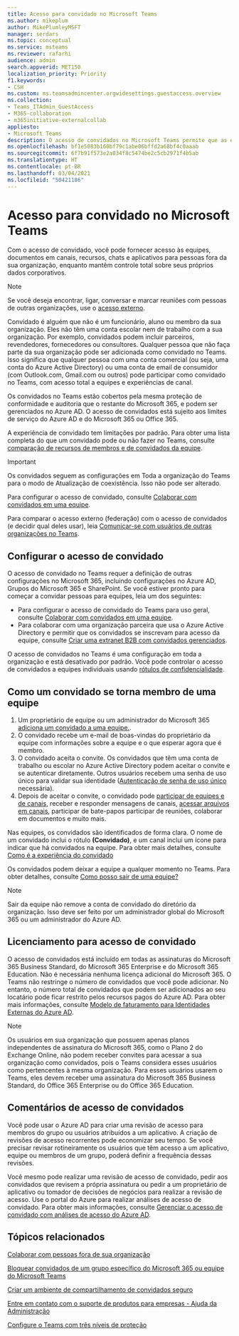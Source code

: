 ```yaml
---
title: Acesso para convidado no Microsoft Teams
ms.author: mikeplum
author: MikePlumleyMSFT
manager: serdars
ms.topic: conceptual
ms.service: msteams
ms.reviewer: rafarhi
audience: admin
search.appverid: MET150
localization_priority: Priority
f1.keywords:
- CSH
ms.custom: ms.teamsadmincenter.orgwidesettings.guestaccess.overview
ms.collection:
- Teams_ITAdmin_GuestAccess
- M365-collaboration
- m365initiative-externalcollab
appliesto:
- Microsoft Teams
description: O acesso de convidados no Microsoft Teams permite que as equipes da sua organização colaborem com pessoas de fora da sua organização, lhes concedendo acesso a equipes e a canais.
ms.openlocfilehash: bf1e5083b160bf79c1abe06bffd2a68bf4c0aaab
ms.sourcegitcommit: 6f7b91f573e2a034f8c5474be2c5cb2971f4b5ab
ms.translationtype: HT
ms.contentlocale: pt-BR
ms.lasthandoff: 03/04/2021
ms.locfileid: "50421186"
---
```

# <a name="guest-access-in-microsoft-teams"></a>Acesso para convidado no Microsoft Teams

Com o acesso de convidado, você pode fornecer acesso às equipes, documentos em canais, recursos, chats e aplicativos para pessoas fora da sua organização, enquanto mantêm controle total sobre seus próprios dados corporativos.

> [!NOTE]
> Se você deseja encontrar, ligar, conversar e marcar reuniões com pessoas de outras organizações, use o [acesso externo](manage-external-access.md).

Convidado é alguém que não é um funcionário, aluno ou membro da sua organização. Eles não têm uma conta escolar nem de trabalho com a sua organização. Por exemplo, convidados podem incluir parceiros, revendedores, fornecedores ou consultores. Qualquer pessoa que não faça parte da sua organização pode ser adicionada como convidado no Teams. Isso significa que qualquer pessoa com uma conta comercial (ou seja, uma conta do Azure Active Directory) ou uma conta de email de consumidor (com Outlook.com, Gmail.com ou outros) pode participar como convidado no Teams, com acesso total a equipes e experiências de canal.

Os convidados no Teams estão cobertos pela mesma proteção de conformidade e auditoria que o restante do Microsoft 365, e podem ser gerenciados no Azure AD. O acesso de convidados está sujeito aos limites de serviço do Azure AD e do Microsoft 365 ou Office 365.

A experiência de convidado tem limitações por padrão. Para obter uma lista completa do que um convidado pode ou não fazer no Teams, consulte [comparação de recursos de membros e de convidados da equipe](guest-experience.md#comparison-of-team-member-and-guest-capabilities).

> [!IMPORTANT]
> Os convidados seguem as configurações em Toda a organização do Teams para o modo de Atualização de coexistência. Isso não pode ser alterado.

Para configurar o acesso de convidado, consulte [Colaborar com convidados em uma equipe](https://docs.microsoft.com/microsoft-365/solutions/collaborate-as-team). 

Para comparar o acesso externo (federação) com o acesso de convidados (e decidir qual deles usar), leia [Comunicar-se com usuários de outras organizações no Teams](communicate-with-users-from-other-organizations.md).

## <a name="set-up-guest-access"></a>Configurar o acesso de convidado

O acesso de convidado no Teams requer a definição de outras configurações no Microsoft 365, incluindo configurações no Azure AD, Grupos do Microsoft 365 e SharePoint. Se você estiver pronto para começar a convidar pessoas para equipes, leia um dos seguintes:

- Para configurar o acesso de convidado do Teams para uso geral, consulte [Colaborar com convidados em uma equipe](https://docs.microsoft.com/microsoft-365/solutions/collaborate-as-team).
- Para colaborar com uma organização parceira que usa o Azure Active Directory e permitir que os convidados se inscrevam para acesso da equipe, consulte [Criar uma extranet B2B com convidados gerenciados](https://docs.microsoft.com/microsoft-365/solutions/b2b-extranet).

O acesso de convidados no Teams é uma configuração em toda a organização e está desativado por padrão. Você pode controlar o acesso de convidados a equipes individuais usando [rótulos de confidencialidade](https://docs.microsoft.com/microsoft-365/compliance/sensitivity-labels-teams-groups-sites).

## <a name="how-a-guest-becomes-a-member-of-a-team"></a>Como um convidado se torna membro de uma equipe

1. Um proprietário de equipe ou um administrador do Microsoft 365 [adiciona um convidado a uma equipe.](https://support.office.com/article/add-guests-to-a-team-fccb4fa6-f864-4508-bdde-256e7384a14f).
2. O convidado recebe um e-mail de boas-vindas do proprietário da equipe com informações sobre a equipe e o que esperar agora que é membro.
3. O convidado aceita o convite.
  Os convidados que têm uma conta de trabalho ou escolar no Azure Active Directory podem aceitar o convite e se autenticar diretamente. Outros usuários recebem uma senha de uso único para validar sua identidade ([Autenticação de senha de uso único ](https://docs.microsoft.com/azure/active-directory/external-identities/one-time-passcode) necessária).
4. Depois de aceitar o convite, o convidado pode [participar de equipes e de canais](https://support.office.com/article/df38ae23-8f85-46d3-b071-cb11b9de5499), receber e responder mensagens de canais, [acessar arquivos em canais](https://support.office.com/article/access-files-in-channels-c593c78a-27c4-4661-a598-682baa30ca7e), participar de bate-papos participar de reuniões, colaborar em documentos e muito mais. 

Nas equipes, os convidados são identificados de forma clara. O nome de um convidado inclui o rótulo **(Convidado)**, e um canal inclui um ícone para indicar que há convidados na equipe. Para obter mais detalhes, consulte [Como é a experiência do convidado](guest-experience.md)
  
Os convidados podem deixar a equipe a qualquer momento no Teams. Para obter detalhes, consulte [Como posso sair de uma equipe?](https://support.office.com/article/leave-a-team-e481005d-3ec6-4694-b300-375472ba4076)

> [!NOTE]
> Sair da equipe não remove a conta de convidado do diretório da organização. Isso deve ser feito por um administrador global do Microsoft 365 ou um administrador do Azure AD.

## <a name="licensing-for-guest-access"></a>Licenciamento para acesso de convidado

O acesso de convidados está incluído em todas as assinaturas do Microsoft 365 Business Standard, do Microsoft 365 Enterprise e do Microsoft 365 Education. Não é necessária nenhuma licença adicional do Microsoft 365. O Teams não restringe o número de convidados que você pode adicionar. No entanto, o número total de convidados que podem ser adicionados ao seu locatário pode ficar restrito pelos recursos pagos do Azure AD. Para obter mais informações, consulte [Modelo de faturamento para Identidades Externas do Azure AD](https://docs.microsoft.com/azure/active-directory/b2b/licensing-guidance).

> [!NOTE]
> Os usuários em sua organização que possuem apenas planos independentes de assinatura do Microsoft 365, como o Plano 2 do Exchange Online, não podem receber convites para acessar a sua organização como convidados, pois o Teams considera esses usuários como pertencentes à mesma organização. Para esses usuários usarem o Teams, eles devem receber uma assinatura do Microsoft 365 Business Standard, do Office 365 Enterprise ou do Office 365 Education. 

## <a name="guest-access-reviews"></a>Comentários de acesso de convidados

Você pode usar o Azure AD para criar uma revisão de acesso para membros do grupo ou usuários atribuídos a um aplicativo. A criação de revisões de acesso recorrentes pode economizar seu tempo. Se você precisar revisar rotineiramente os usuários que têm acesso a um aplicativo, equipe ou membros de um grupo, poderá definir a frequência dessas revisões. 

Você mesmo pode realizar uma revisão de acesso de convidado, pedir aos convidados que revisem a própria assinatura ou pedir a um proprietário de aplicativo ou tomador de decisões de negócios para realizar a revisão de acesso. Use o portal do Azure para realizar análises de acesso de convidado. Para obter mais informações, consulte [Gerenciar o acesso de convidado com análises de acesso do Azure AD](https://docs.microsoft.com/azure/active-directory/governance/manage-guest-access-with-access-reviews).

## <a name="related-topics"></a>Tópicos relacionados

[Colaborar com pessoas fora de sua organização](https://docs.microsoft.com/microsoft-365/solutions/collaborate-with-people-outside-your-organization)

[Bloquear convidados de um grupo específico do Microsoft 365 ou equipe do Microsoft Teams](https://docs.microsoft.com/microsoft-365/solutions/per-group-guest-access)

[Criar um ambiente de compartilhamento de convidados seguro](https://docs.microsoft.com/microsoft-365/solutions/create-secure-guest-sharing-environment)

[Entre em contato com o suporte de produtos para empresas - Ajuda da Administração](https://docs.microsoft.com/microsoft-365/admin/contact-support-for-business-products)

[Configure o Teams com três níveis de proteção](https://docs.microsoft.com/microsoft-365/solutions/configure-teams-three-tiers-protection)
